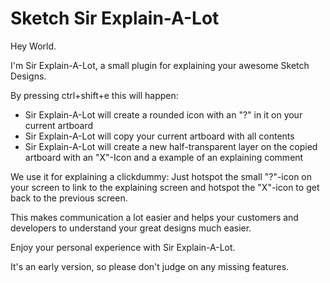# Sketch Sir Explain-A-Lot

Hey World.

I'm Sir Explain-A-Lot, a small plugin for explaining your awesome Sketch Designs.



By pressing ctrl+shift+e this will happen:
- Sir Explain-A-Lot will create a rounded icon with an "?" in it on your current artboard
- Sir Explain-A-Lot will copy your current artboard with all contents
- Sir Explain-A-Lot will create a new half-transparent layer on the copied artboard with an "X"-Icon and a example of an explaining comment


We use it for explaining a clickdummy:
Just hotspot the small "?"-icon on your screen to link to the explaining screen and hotspot the "X"-icon to get back to the previous screen.

This makes communication a lot easier and helps your customers and developers to understand your great designs much easier.


Enjoy your personal experience with Sir Explain-A-Lot.

It's an early version, so please don't judge on any missing features.
